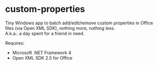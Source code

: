 custom-properties
=================

Tiny Windows app to batch add/edit/remove custom properties in Office files (via Open XML SDK), nothing more, nothing less.  
A.k.a.: a day spent for a friend in need.

Requires:
- Microsoft .NET Framework 4
- Open XML SDK 2.5 for Office
